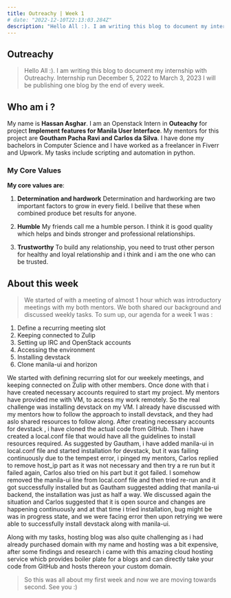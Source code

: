 ```yaml
---
title: Outreachy | Week 1
# date: "2022-12-10T22:13:03.284Z"
description: "Hello All :). I am writing this blog to document my internship with Outreachy."
---
```



## Outreachy

> Hello All :). I am writing this blog to document my internship with Outreachy.
> Internship run December 5, 2022 to March 3, 2023
> I will be publishing one blog by the end of every week. 


<!-- ![Chinese Salty Egg](../../../src/images/profile-hassan.jpeg)   -->

 

## Who am i ?
My name is **Hassan Asghar**. I am an Openstack Intern in **Outeachy** for project **Implement features for Manila User Interface**.
My mentors for this project are **Goutham Pacha Ravi and Carlos da Silva**. I have done my bachelors in Computer Science and I have worked as a freelancer in Fiverr and Upwork. My tasks include scripting and automation in python.

### My Core Values
 **My core values are**:
 1. **Determination and hardwork** 
 Determination and hardworking are two important factors to grow in every field. I beilive that these when combined produce bet results for anyone.

 2. **Humble** 
 My friends call me a humble person. I think it is good quality which helps and binds stronger and professional relationships. 

 3. **Trustworthy**
 To build any relationship, you need to trust other person for healthy and loyal relationship and i think and i am the one who can be trusted. 

 ## About this week 
 > We started of with a meeting of almost 1 hour which was introductory meetings with my both mentors.
 > We both shared our background and discussed weekly tasks.
 > To sum up, our agenda for a week 1 was :
  1. Define a recurring meeting slot
  2. Keeping connected to Zulip
  3. Setting up IRC and OpenStack accounts
  4. Accessing the environment
  5. Installing devstack
  6. Clone manila-ui and horizon

 We started with defining recurring slot for our weekely meetings, and keeping connected on Zulip with other members.
 Once done with that i have created necessary accounts required to start my project. My mentors have provided me with VM, to access my work remotely. So the real challenge was installing devstack on my VM. I already have discussed with my mentors how to follow the approach to install devstack, and they had aslo shared resources to follow along. After creating necessary accounts for devstack , i have cloned the actual code from GitHub. Then i have created a local.conf file that would have all the guidelines to install resources required. As suggested by Gautham, i have added manila-ui in local.conf file and started installation for devstack, but it was failing continuously due to the tempest error, i pinged my mentors, Carlos replied to remove host_ip part as it was not necessary and then try a re run but it failed again, Carlos also tried on his part but it got failed. I somehow removed the manila-ui line from local.conf file and then tried re-run and it got successfully installed but as Gautham suggested adding that manila-ui backend, the installation was just as half a way. We discussed again the situation and Carlos suggested that it is open source and changes are happening continuously and at that time i tried installation, bug might be was in progress state, and we were facing error then upon retrying we were able to successfully install devstack along with manila-ui.

 Along with my tasks, hosting blog was also quite challenging as i had already purchased domain with my name and hosting was a bit expensive, after some findings and research i came with this amazing cloud hosting service whicb provides boiler plate for a blogs and can directly take your code from GitHub and hosts thereon your custom domain.

 > So this was all about my first week and now we are moving towards second. See you :)




